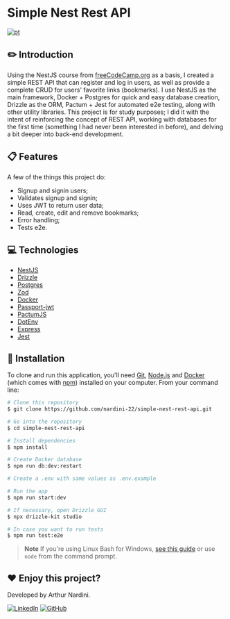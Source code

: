 # Simple Nest Rest API

[![pt](https://img.shields.io/badge/README-Portuguese-green.svg)](https://github.com/nardini-22/simple-nest-rest-api/blob/master/README.pt-br.md)

## ✏️ Introduction

Using the NestJS course from [freeCodeCamp.org](https://www.youtube.com/@freecodecamp) as a basis, I created a simple REST API that can register and log in users, as well as provide a complete CRUD for users' favorite links (bookmarks). I use NestJS as the main framework, Docker + Postgres for quick and easy database creation, Drizzle as the ORM, Pactum + Jest for automated e2e testing, along with other utility libraries. This project is for study purposes; I did it with the intent of reinforcing the concept of REST API, working with databases for the first time (something I had never been interested in before), and delving a bit deeper into back-end development.

## 📋 Features

A few of the things this project do:

* Signup and signin users;
* Validates signup and signin;
* Uses JWT to return user data;
* Read, create, edit and remove bookmarks;
* Error handling;
* Tests e2e.

## 💻 Technologies
* [NestJS](https://nestjs.com/)
* [Drizzle](https://orm.drizzle.team/)
* [Postgres](https://www.postgresql.org/)
* [Zod](https://zod.dev/)
* [Docker](https://www.docker.com/)
* [Passport-jwt](https://www.passportjs.org/packages/passport-jwt/)
* [PactumJS](https://pactumjs.github.io/)
* [DotEnv](https://www.npmjs.com/package/dotenv)
* [Express](https://expressjs.com/pt-br/)
* [Jest](https://jestjs.io/pt-BR/)

## 🚀 Installation

To clone and run this application, you'll need [Git](https://git-scm.com), [Node.js](https://nodejs.org/en/download/) and [Docker](https://docs.docker.com/desktop/install/windows-install/) (which comes with [npm](http://npmjs.com)) installed on your computer. From your command line:

```bash
# Clone this repository
$ git clone https://github.com/nardini-22/simple-nest-rest-api.git

# Go into the repository
$ cd simple-nest-rest-api

# Install dependencies
$ npm install

# Create Docker database
$ npm run db:dev:restart

# Create a .env with same values as .env.example

# Run the app
$ npm run start:dev

# If necessary, open Drizzle GUI
$ npx drizzle-kit studio

# In case you want to run tests
$ npm run test:e2e
```

> **Note**
> If you're using Linux Bash for Windows, [see this guide](https://www.howtogeek.com/261575/how-to-run-graphical-linux-desktop-applications-from-windows-10s-bash-shell/) or use `node` from the command prompt.


## ❤️ Enjoy this project? 
Developed by Arthur Nardini.

[![LinkedIn](https://img.shields.io/badge/linkedin-%230077B5.svg?style=for-the-badge&logo=linkedin&logoColor=white)](https://www.linkedin.com/in/arthur-nardini/)
[![GitHub](https://img.shields.io/badge/github-%23121011.svg?style=for-the-badge&logo=github&logoColor=white)](https://github.com/nardini-22)
